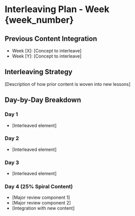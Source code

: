 # Interleaving Plan - Week {week_number}

## Previous Content Integration
- Week [X]: [Concept to interleave]
- Week [Y]: [Concept to interleave]

## Interleaving Strategy
[Description of how prior content is woven into new lessons]

## Day-by-Day Breakdown
### Day 1
- [Interleaved element]

### Day 2
- [Interleaved element]

### Day 3
- [Interleaved element]

### Day 4 (25% Spiral Content)
- [Major review component 1]
- [Major review component 2]
- [Integration with new content]
